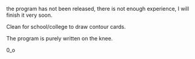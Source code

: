 the program has not been released, there is not enough experience, I will finish it very soon.



Сlean for school/college to draw contour cards.

Тhe program is purely written on the knee. 


0_o